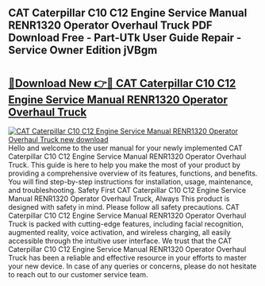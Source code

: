 ## CAT Caterpillar C10 C12 Engine Service Manual RENR1320 Operator Overhaul Truck PDF Download Free - Part-UTk User Guide Repair - Service Owner Edition jVBgm

# <h2><a href="http://bc57492.oget.top/?id=CAT+Caterpillar+C10+C12+Engine+Service+Manual+RENR1320+Operator+Overhaul+Truck">🔗Download New 👉🔴 CAT Caterpillar C10 C12 Engine Service Manual RENR1320 Operator Overhaul Truck</a></h2>

[![CAT Caterpillar C10 C12 Engine Service Manual RENR1320 Operator Overhaul Truck new download](https://i.imgur.com/5g1atiW.png)](http://bc57492.oget.top/?id=CAT+Caterpillar+C10+C12+Engine+Service+Manual+RENR1320+Operator+Overhaul+Truck)
Hello and welcome to the user manual for your newly implemented CAT Caterpillar C10 C12 Engine Service Manual RENR1320 Operator Overhaul Truck. This guide is here to help you make the most of your product by providing a comprehensive overview of its features, functions, and benefits. You will find step-by-step instructions for installation, usage, maintenance, and troubleshooting. Safety First CAT Caterpillar C10 C12 Engine Service Manual RENR1320 Operator Overhaul Truck, Always This product is designed with safety in mind. Please follow all safety precautions. CAT Caterpillar C10 C12 Engine Service Manual RENR1320 Operator Overhaul Truck is packed with cutting-edge features, including facial recognition, augmented reality, voice activation, and wireless charging, all easily accessible through the intuitive user interface. We trust that the CAT Caterpillar C10 C12 Engine Service Manual RENR1320 Operator Overhaul Truck has been a reliable and effective resource in your efforts to master your new device. In case of any queries or concerns, please do not hesitate to reach out to our customer service team.
